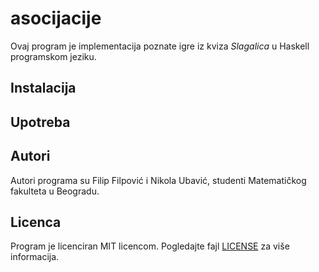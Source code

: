 # asocijacije

Ovaj program je implementacija poznate igre iz kviza *Slagalica* u Haskell programskom jeziku.

## Instalacija

## Upotreba

## Autori

Autori programa su Filip Filpović i Nikola Ubavić, studenti Matematičkog fakulteta u Beogradu.

## Licenca

Program je licenciran MIT licencom. Pogledajte fajl [LICENSE](LICENSE) za više informacija.
